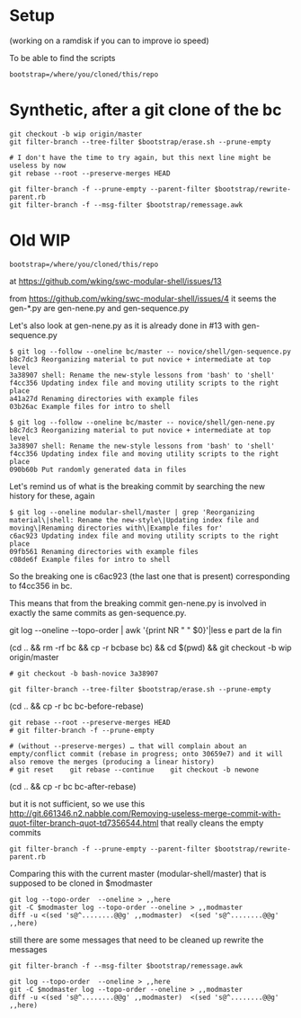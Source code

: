 
# Setup

(working on a ramdisk if you can to improve io speed)

To be able to find the scripts

    bootstrap=/where/you/cloned/this/repo

# Synthetic, after a git clone of the bc

    git checkout -b wip origin/master
    git filter-branch --tree-filter $bootstrap/erase.sh --prune-empty
    
    # I don't have the time to try again, but this next line might be useless by now
    git rebase --root --preserve-merges HEAD
    
    git filter-branch -f --prune-empty --parent-filter $bootstrap/rewrite-parent.rb
    git filter-branch -f --msg-filter $bootstrap/remessage.awk

    
# Old WIP

    bootstrap=/where/you/cloned/this/repo

at <https://github.com/wking/swc-modular-shell/issues/13>

from <https://github.com/wking/swc-modular-shell/issues/4> it seems the gen-*.py are gen-nene.py and gen-sequence.py



Let's also look at gen-nene.py as it is already done in #13 with gen-sequence.py

    $ git log --follow --oneline bc/master -- novice/shell/gen-sequence.py
    b8c7dc3 Reorganizing material to put novice + intermediate at top level
    3a38907 shell: Rename the new-style lessons from 'bash' to 'shell'
    f4cc356 Updating index file and moving utility scripts to the right place
    a41a27d Renaming directories with example files
    03b26ac Example files for intro to shell
    
    $ git log --follow --oneline bc/master -- novice/shell/gen-nene.py
    b8c7dc3 Reorganizing material to put novice + intermediate at top level
    3a38907 shell: Rename the new-style lessons from 'bash' to 'shell'
    f4cc356 Updating index file and moving utility scripts to the right place
    090b60b Put randomly generated data in files

Let's remind us of what is the breaking commit by searching the new history for these, again

    $ git log --oneline modular-shell/master | grep 'Reorganizing material\|shell: Rename the new-style\|Updating index file and moving\|Renaming directories with\|Example files for'
    c6ac923 Updating index file and moving utility scripts to the right place
    09fb561 Renaming directories with example files
    c08de6f Example files for intro to shell

So the breaking one is c6ac923 (the last one that is present) corresponding to f4cc356 in bc.

This means that from the breaking commit gen-nene.py is involved in exactly the same commits as gen-sequence.py.


git log  --oneline --topo-order  | awk '{print NR " " $0}'|less
e part de la fin


(cd .. && rm -rf bc && cp -r bcbase bc) && cd $(pwd) && git checkout -b wip origin/master

    # git checkout -b bash-novice 3a38907

    git filter-branch --tree-filter $bootstrap/erase.sh --prune-empty

(cd .. && cp -r bc bc-before-rebase)

    git rebase --root --preserve-merges HEAD
    # git filter-branch -f --prune-empty

    # (without --preserve-merges) … that will complain about an empty/conflict commit (rebase in progress; onto 30659e7) and it will also remove the merges (producing a linear history)
    # git reset    git rebase --continue    git checkout -b newone

(cd .. && cp -r bc bc-after-rebase)


but it is not sufficient, so we use this <http://git.661346.n2.nabble.com/Removing-useless-merge-commit-with-quot-filter-branch-quot-td7356544.html> that really cleans the empty commits


    git filter-branch -f --prune-empty --parent-filter $bootstrap/rewrite-parent.rb

Comparing this with the current master (modular-shell/master) that is supposed to be cloned in $modmaster

    git log --topo-order  --oneline > ,,here
    git -C $modmaster log --topo-order --oneline > ,,modmaster
    diff -u <(sed 's@^........@@g' ,,modmaster)  <(sed 's@^........@@g' ,,here)

still there are some messages that need to be cleaned up
rewrite the messages

    git filter-branch -f --msg-filter $bootstrap/remessage.awk

    git log --topo-order  --oneline > ,,here
    git -C $modmaster log --topo-order --oneline > ,,modmaster
    diff -u <(sed 's@^........@@g' ,,modmaster)  <(sed 's@^........@@g' ,,here)



